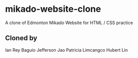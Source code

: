 # mikado-website-clone
A clone of Edmonton Mikado Website for HTML / CSS practice

## Cloned by
Ian Rey Baguio
Jefferson Jao
Patricia Limcangco
Hubert Lin